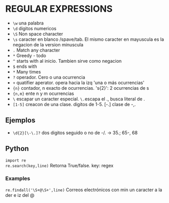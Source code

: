 # REGULAR EXPRESSIONS

- `\w` una palabra
- `\d` digitos numericos
- `\S` Non space character
- `\s` caracter en blanco /spave/tab. El mismo caracter en mayuscula es la negacion de la version minuscula
- `.` Match any character
- `*` Greedy - todo
- `^` starts with al inicio. Tambien sirve como negacion
- `$` ends with
- `*` Many times
- `?` operador. Cero o una ocurrencia
- `+` quatifier aperator. opera hacia la izq 'una o más ocurrencias'
- `{n}` contador, n exacto de ocurrencias. 's{2}': 2 ocurrencias de s 
- `{n,m}` ente n y m ocurrencias
- `\` escapar un caracter especial. `\.`escapa el ., busca literal de .
- `[1-5]` creacon de una clase. digitos de 1-5. [\-\.] clase de -,.

## Ejemplos
- `\d{2}[\-\.]?` dos digitos seguido o no de -/. -> 35.; 65-, 68


## Python
`import re`  
`re.search(key,line)` Retorna True/false. key: regex

### Examples
`re.findall('\S+@\S+',line)` Correos electrónicos con min un caracter a la der e iz del @